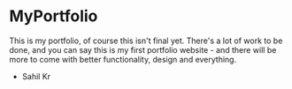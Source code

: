 # MyPortfolio
This is my portfolio, of course this isn't final yet. There's a lot of work to be done, and you can say this is my first portfolio website - and there will be more to come with better functionality, design and everything.
- Sahil Kr
